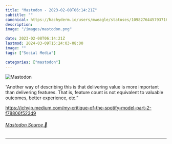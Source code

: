 ```yaml
---
title: "Mastodon - 2023-02-08T06:14:21Z"
subtitle: ""
canonical: https://hachyderm.io/users/mweagle/statuses/109827644579371625
description:
image: "/images/mastodon.png"

date: 2023-02-08T06:14:21Z
lastmod: 2024-03-09T15:24:03-08:00
image: ""
tags: ["Social Media"]

categories: ["mastodon"]
---
```

![Mastodon](/images/mastodon.png)

<p>“Another way of describing this is that delivering value is more important than delivering features. That is, feature count is not equivalent to valuable outcomes, better experience, etc.”</p><p><a href="https://jchyip.medium.com/my-critique-of-the-spotify-model-part-2-f78806f523d9" target="_blank" rel="nofollow noopener noreferrer" translate="no"><span class="invisible">https://</span><span class="ellipsis">jchyip.medium.com/my-critique-</span><span class="invisible">of-the-spotify-model-part-2-f78806f523d9</span></a></p>


###### [Mastodon Source 🐘](https://hachyderm.io/@mweagle/109827644579371625)

___
